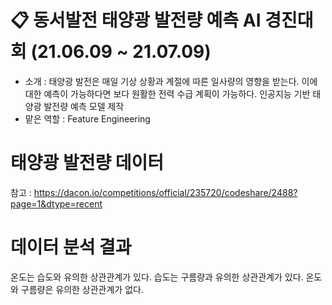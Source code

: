 # 📋 동서발전 태양광 발전량 예측 AI 경진대회  (21.06.09 ~ 21.07.09)
- 소개 : 태양광 발전은 매일 기상 상황과 계절에 따른 일사량의 영향을 받는다. 이에 대한 예측이 가능하다면 보다 원활한 전력 수급 계획이 가능하다. 인공지능 기반 태양광 발전량 예측 모델 제작
- 맡은 역할 : Feature Engineering

# 태양광 발전량 데이터
참고 : https://dacon.io/competitions/official/235720/codeshare/2488?page=1&dtype=recent

# 데이터 분석 결과
온도는 습도와 유의한 상관관계가 있다.
습도는 구름량과 유의한 상관관계가 있다.
온도와 구름량은 유의한 상관관계가 없다.

<!--   
실험 결과
|정제작업|토크나이저|필드 영역|Macro F-1|Micro F-1|
|---|---|---|---|---|
|Case 1|WordPiece|발명의명칭, 청구항, 요약서, 배경기술, 기술분야, 과제의해결수단, 발명의상세한설명|0.62|0.72|
|Case 2|WordPiece|발명의명칭, 청구항, 요약서, 배경기술, 기술분야, 과제의해결수단, 발명의상세한설명|0.63|0.72|
|Case 3|WordPiece|발명의명칭, 청구항, 요약서, 배경기술, 기술분야, 과제의해결수단, 발명의상세한설명|0.63|0.73|
|Case 2|WordPiece|발명의명칭, 청구항, 요약서|0.63|0.73|
|Case 3|WordPiece|발명의명칭, 청구항, 요약서|0.62|0.71|

대부분의 정제 작업은 유사한 학습결과를 보여주었으며 Case 3가 가장 높은 성능을 보여주었다. 필드 영역을 [발명의명칭, 청구항, 요약서]로 변경하여 실험한 결과 모든 필드 영역을 사용했을 때보다 Case 2는 약간의 성능 향상이 있었으나 Case 3는 오히려 성능이 하락하는 결과가 나타났다. Case 2는 제외된 [배경기술, 기술분야, 과제의해결수단, 발명의상세한설명]의 정제작업이 적절하지 않았기 때문에 성능이 향상된 것으로 보이고 Case 2보다 Case 3에서 적절한 정제작업이 이루어진 필드 영역이 제외되었기 때문에 성능이 하락한 것으로 보인다.

오류 분석  
본 연구에서는 특허 코드를 자동으로 분류하기 위한 모델을 언어 모델을 학습하였다. 학습 데이터로 쓰인 특허 코드는 세분화된 분류가 포함된 4자리 코드만을 사용하여 종류가 많아 포함되는 내용이 포괄적이기 때문에 분류하는 데에 있어서 오류를 일으켰다.  
(B29C 31/00, B29C 31/02, B29C 31/04 ... 같은 코드들이 B29C에 함께 포함됨)  
분류 코드를 소분류까지 분류한다면 Target label이 너무 많아지고 이번 연구처럼 코드를 4자리까지만 포함시키면 다양한 내용과 단어를 포함하여 해당 분류와 관련이 적은 텍스트를 모두 학습 데이터로 사용하게 되는 한계가 있었다. 이를 극복하기 위해 텍스트 내에서 분류 코드에 해당되는 키워드를 파악할 수 있는 개체명 인식기를 개발한다면 분류에 필요한 키워드를 추출하여 적절한 텍스트 데이터를 구축할 수 있을 것이다. 결과적으로는 해당 도메인의 분류 성능에 도움을 줄 수 있을 것이다. -->
<!-- 
